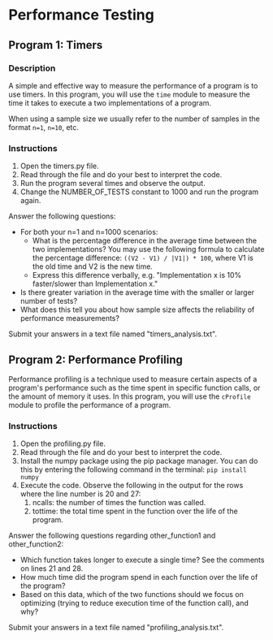 # Performance Testing

## Program 1: Timers

### Description

A simple and effective way to measure the performance of a program is to use timers. In this program, you will use the `time` module to measure the time it takes to execute a two implementations of a program.

When using a sample size we usually refer to the number of samples in the format `n=1`, `n=10`, etc.

### Instructions

1. Open the timers.py file.
2. Read through the file and do your best to interpret the code.
3. Run the program several times and observe the output.
4. Change the NUMBER_OF_TESTS constant to 1000 and run the program again.

Answer the following questions:

- For both your n=1 and n=1000 scenarios:
   - What is the percentage difference in the average time between the two implementations? You may use the following formula to calculate the percentage difference: `((V2 - V1) / |V1|) * 100`, where V1 is the old time and V2 is the new time.
   - Express this difference verbally, e.g. "Implementation x is 10% faster/slower than Implementation x."
- Is there greater variation in the average time with the smaller or larger number of tests?
- What does this tell you about how sample size affects the reliability of performance measurements?

Submit your answers in a text file named "timers_analysis.txt".

## Program 2: Performance Profiling

Performance profiling is a technique used to measure certain aspects of a program's performance such as the time spent in specific function calls, or the amount of memory it uses. In this program, you will use the `cProfile` module to profile the performance of a program.

### Instructions

1. Open the profiling.py file.
2. Read through the file and do your best to interpret the code.
3. Install the numpy package using the pip package manager. You can do this by entering the following command in the terminal: `pip install numpy`
4. Execute the code. Observe the following in the output for the rows where the line number is 20 and 27:
   1. ncalls: the number of times the function was called.
   2. tottime: the total time spent in the function over the life of the program.

Answer the following questions regarding other_function1 and other_function2:

- Which function takes longer to execute a single time? See the comments on lines 21 and 28.
- How much time did the program spend in each function over the life of the program?
- Based on this data, which of the two functions should we focus on optimizing (trying to reduce execution time of the function call), and why?

Submit your answers in a text file named "profiling_analysis.txt".
